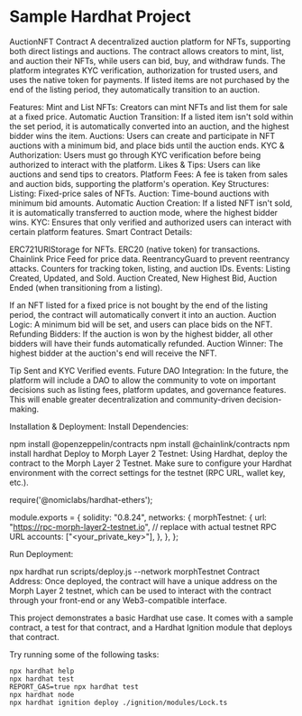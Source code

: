 # Sample Hardhat Project
AuctionNFT Contract
A decentralized auction platform for NFTs, supporting both direct listings and auctions. The contract allows creators to mint, list, and auction their NFTs, while users can bid, buy, and withdraw funds. The platform integrates KYC verification, authorization for trusted users, and uses the native token for payments. If listed items are not purchased by the end of the listing period, they automatically transition to an auction.

Features:
Mint and List NFTs: Creators can mint NFTs and list them for sale at a fixed price.
Automatic Auction Transition: If a listed item isn't sold within the set period, it is automatically converted into an auction, and the highest bidder wins the item.
Auctions: Users can create and participate in NFT auctions with a minimum bid, and place bids until the auction ends.
KYC & Authorization: Users must go through KYC verification before being authorized to interact with the platform.
Likes & Tips: Users can like auctions and send tips to creators.
Platform Fees: A fee is taken from sales and auction bids, supporting the platform's operation.
Key Structures:
Listing: Fixed-price sales of NFTs.
Auction: Time-bound auctions with minimum bid amounts.
Automatic Auction Creation: If a listed NFT isn't sold, it is automatically transferred to auction mode, where the highest bidder wins.
KYC: Ensures that only verified and authorized users can interact with certain platform features.
Smart Contract Details:

ERC721URIStorage for NFTs.
ERC20 (native token) for transactions.
Chainlink Price Feed for price data.
ReentrancyGuard to prevent reentrancy attacks.
Counters for tracking token, listing, and auction IDs.
Events:
Listing Created, Updated, and Sold.
Auction Created, New Highest Bid, Auction Ended (when transitioning from a listing).

If an NFT listed for a fixed price is not bought by the end of the listing period, the contract will automatically convert it into an auction.
Auction Logic: A minimum bid will be set, and users can place bids on the NFT.
Refunding Bidders: If the auction is won by the highest bidder, all other bidders will have their funds automatically refunded.
Auction Winner: The highest bidder at the auction's end will receive the NFT.

Tip Sent and KYC Verified events.
Future DAO Integration:
In the future, the platform will include a DAO to allow the community to vote on important decisions such as listing fees, platform updates, and governance features. This will enable greater decentralization and community-driven decision-making.

Installation & Deployment:
Install Dependencies:

npm install @openzeppelin/contracts
npm install @chainlink/contracts
npm install hardhat
Deploy to Morph Layer 2 Testnet: Using Hardhat, deploy the contract to the Morph Layer 2 Testnet. Make sure to configure your Hardhat environment with the correct settings for the testnet (RPC URL, wallet key, etc.).

require('@nomiclabs/hardhat-ethers');

module.exports = {
  solidity: "0.8.24",
  networks: {
    morphTestnet: {
      url: "https://rpc-morph-layer2-testnet.io", // replace with actual testnet RPC URL
      accounts: ["<your_private_key>"],
    },
  },
};


Run Deployment:

npx hardhat run scripts/deploy.js --network morphTestnet
Contract Address:
Once deployed, the contract will have a unique address on the Morph Layer 2 testnet, which can be used to interact with the contract through your front-end or any Web3-compatible interface.


This project demonstrates a basic Hardhat use case. It comes with a sample contract, a test for that contract, and a Hardhat Ignition module that deploys that contract.

Try running some of the following tasks:

```shell
npx hardhat help
npx hardhat test
REPORT_GAS=true npx hardhat test
npx hardhat node
npx hardhat ignition deploy ./ignition/modules/Lock.ts
```
